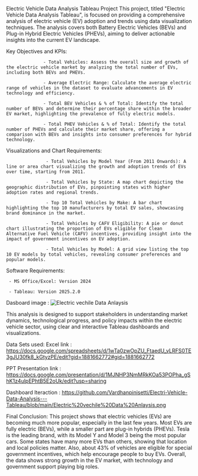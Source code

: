 Electric Vehicle Data Analysis Tableau Project
This project, titled "Electric Vehicle Data Analysis Tableau", is focused on providing a comprehensive analysis of electric vehicle (EV) adoption and trends using data visualization techniques. The analysis covers both Battery Electric Vehicles (BEVs) and Plug-in Hybrid Electric Vehicles (PHEVs), aiming to deliver actionable insights into the current EV landscape.

Key Objectives and KPIs:

                  - Total Vehicles: Assess the overall size and growth of the electric vehicle market by analyzing the total number of EVs, including both BEVs and PHEVs.

                  - Average Electric Range: Calculate the average electric range of vehicles in the dataset to evaluate advancements in EV technology and efficiency.

                  - Total BEV Vehicles & % of Total: Identify the total number of BEVs and determine their percentage share within the broader EV market, highlighting the prevalence of fully electric models.

                  - Total PHEV Vehicles & % of Total: Identify the total number of PHEVs and calculate their market share, offering a comparison with BEVs and insights into consumer preferences for hybrid technology.

Visualizations and Chart Requirements:

                   - Total Vehicles by Model Year (From 2011 Onwards): A line or area chart visualizing the growth and adoption trends of EVs over time, starting from 2011.

                   - Total Vehicles by State: A map chart depicting the geographic distribution of EVs, pinpointing states with higher adoption rates and regional trends.

                   - Top 10 Total Vehicles by Make: A bar chart highlighting the top 10 manufacturers by total EV sales, showcasing brand dominance in the market.

                   - Total Vehicles by CAFV Eligibility: A pie or donut chart illustrating the proportion of EVs eligible for Clean Alternative Fuel Vehicle (CAFV) incentives, providing insight into the impact of government incentives on EV adoption.

                   - Total Vehicles by Model: A grid view listing the top 10 EV models by total vehicles, revealing consumer preferences and popular models.

Software Requirements:

     - MS Office/Excel: Version 2024

     - Tableau: Version 2025.2.0
Dasboard image :  ![Electric vechile Data Anlaysis](https://github.com/user-attachments/assets/bf721515-447a-4234-8009-d25248b46553)

This analysis is designed to support stakeholders in understanding market dynamics, technological progress, and policy impacts within the electric vehicle sector, using clear and interactive Tableau dashboards and visualizations.


Data Sets used: Excel link : https://docs.google.com/spreadsheets/d/1wTa0zwOpZU_FtaedU_vLRFS0TE3gJU30fk8_kGtyzPE/edit?gid=1881662772#gid=1881662772

PPT Presentation link : https://docs.google.com/presentation/d/1MJNHP3NmMRkKOa53POPha_gShK1z4ulpEPhtB5E2oUk/edit?usp=sharing

Dashboard Iteraction : https://github.com/Vardhanpinisetti/Electri-Vehicle-Data-Analysis---Tableau/blob/main/Electric%20vechile%20Data%20Anlaysis.png


Final Conclusion: 
This project shows that electric vehicles (EVs) are becoming much more popular, especially in the last few years. Most EVs are fully electric (BEVs), while a smaller part are plug-in hybrids (PHEVs). Tesla is the leading brand, with its Model Y and Model 3 being the most popular cars. Some states have many more EVs than others, showing that location and local policies matter. Also, about 43% of vehicles are eligible for special government incentives, which help encourage people to buy EVs. Overall, the data shows strong growth in the EV market, with technology and government support playing big roles.
